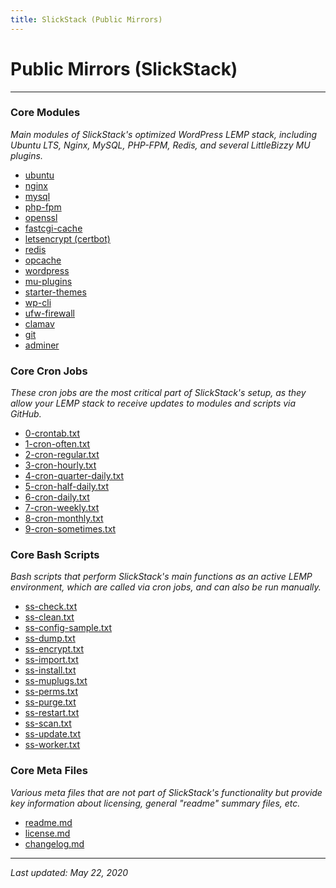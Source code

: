 ```yaml
---
title: SlickStack (Public Mirrors)
---
```


# Public Mirrors (SlickStack)

----

### Core Modules

*Main modules of SlickStack's optimized WordPress LEMP stack, including Ubuntu LTS, Nginx, MySQL, PHP-FPM, Redis, and several LittleBizzy MU plugins.*

* [ubuntu](/ubuntu/)
* [nginx](/nginx/)
* [mysql](/mysql/)
* [php-fpm](/php-fpm/)
* [openssl](/openssl/)
* [fastcgi-cache](/fastcgi-cache/)
* [letsencrypt (certbot)](/letsencrypt/)
* [redis](/redis/)
* [opcache](/opcache/)
* [wordpress](/wordpress/)
* [mu-plugins](/mu-plugins/)
* [starter-themes](/starter-themes/)
* [wp-cli](/wp-cli/)
* [ufw-firewall](/ufw-firewall/)
* [clamav](/clamav/)
* [git](/git/)
* [adminer](/adminer/)

### Core Cron Jobs

*These cron jobs are the most critical part of SlickStack's setup, as they allow your LEMP stack to receive updates to modules and scripts via GitHub.*

* [0-crontab.txt](0-crontab.txt)
* [1-cron-often.txt](1-cron-often.txt)
* [2-cron-regular.txt](2-cron-regular.txt)
* [3-cron-hourly.txt](3-cron-hourly.txt)
* [4-cron-quarter-daily.txt](4-cron-quarter-daily.txt)
* [5-cron-half-daily.txt](5-cron-half-daily.txt)
* [6-cron-daily.txt](6-cron-daily.txt)
* [7-cron-weekly.txt](7-cron-weekly.txt)
* [8-cron-monthly.txt](8-cron-monthly.txt)
* [9-cron-sometimes.txt](9-cron-sometimes.txt)

### Core Bash Scripts

*Bash scripts that perform SlickStack's main functions as an active LEMP environment, which are called via cron jobs, and can also be run manually.*

* [ss-check.txt](ss-check.txt)
* [ss-clean.txt](ss-clean.txt)
* [ss-config-sample.txt](ss-config-sample.txt)
* [ss-dump.txt](ss-dump.txt)
* [ss-encrypt.txt](ss-encrypt.txt)
* [ss-import.txt](ss-import.txt)
* [ss-install.txt](ss-install.txt)
* [ss-muplugs.txt](ss-muplugs.txt)
* [ss-perms.txt](ss-perms.txt)
* [ss-purge.txt](ss-purge.txt)
* [ss-restart.txt](ss-restart.txt)
* [ss-scan.txt](ss-scan.txt)
* [ss-update.txt](ss-update.txt)
* [ss-worker.txt](ss-worker.txt)

### Core Meta Files

*Various meta files that are not part of SlickStack's functionality but provide key information about licensing, general "readme" summary files, etc.*

* [readme.md](readme.md)
* [license.md](license.md)
* [changelog.md](changelog.md)

----

*Last updated: May 22, 2020*
